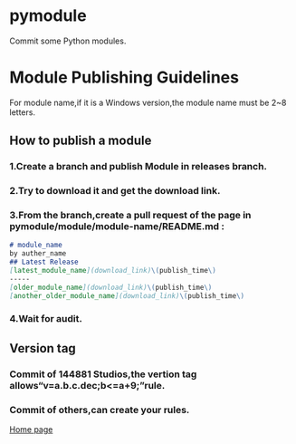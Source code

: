 # pymodule
Commit some Python modules.
# Module Publishing Guidelines
For module name,if it is a Windows version,the module name must be 2~8 letters.
## How to publish a module
### 1.Create a branch and publish Module in releases branch.
### 2.Try to download it and get the download link.
### 3.From the branch,create a pull request of the page in pymodule/module/module-name/README.md :
```markdown
# module_name
by auther_name
## Latest Release
[latest_module_name](download_link)\(publish_time\)
-----
[older_module_name](download_link)\(publish_time\)
[another_older_module_name](download_link)\(publish_time\)
```
### 4.Wait for audit.
## Version tag
### Commit of 144881 Studios,the vertion tag allows“v=a.b.c.dec;b<=a+9;”rule.  
### Commit of others,can create your rules.
[Home page](https://144881-studios.github.io/pymodule/module)

